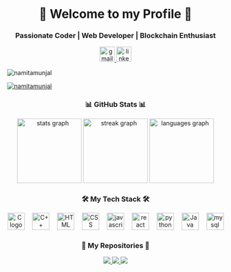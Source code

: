 <h1 align="center">👋 Welcome to my Profile 🚀</h1>


<h3 align="center">Passionate Coder | Web Developer | Blockchain Enthusiast </h3>


<div align="center">

<!--<a href="https://www.instagram.com/" target="_blank">
    <img src="https://img.shields.io/static/v1?message=Instagram&logo=instagram&label=&color=E4405F&logoColor=white&labelColor=&style=for-the-badge" height="35" alt="instagram logo"  />
  </a>-->
<!--   <a href="https://discord.com/channels/@1142720895824175175" target="_blank">
    <img src="https://img.shields.io/static/v1?message=Discord&logo=discord&label=&color=7289DA&logoColor=white&labelColor=&style=for-the-badge" height="35" alt="discord logo"  />
  </a> -->
  <a href="mailto:namitamunjal27@gmail.com" target="_blank">
    <img src="https://img.shields.io/static/v1?message=Gmail&logo=gmail&label=&color=D14836&logoColor=white&labelColor=&style=for-the-badge" height="35" alt="gmail logo"  />
  </a>
  <a href="https://www.linkedin.com/in/namita-munjal" target="_blank">
    <img src="https://img.shields.io/static/v1?message=LinkedIn&logo=linkedin&label=&color=0077B5&logoColor=white&labelColor=&style=for-the-badge" height="35" alt="linkedin logo"  />
  </a>
</div>


<p align="left"> <img src="https://komarev.com/ghpvc/?username=Namitamunjal&label=Profile%20views&color=0e75b6&style=flat" alt="namitamunjal" /> </p>

<p align="left"> <a href="https://github.com/ryo-ma/github-profile-trophy"><img src="https://github-profile-trophy.vercel.app/?username=Namitamunjal&" alt="namitamunjal" /></a> </p>


<div align="center">
  <h3 align="center">📊 GitHub Stats 📊</h3>
     <img src="https://github-readme-stats.vercel.app/api?username=Namitamunjal&hide_title=true&hide_rank=false&show_icons=true&include_all_commits=true&count_private=true&disable_animations=false&locale=en&hide_border=false" height="150" alt="stats graph"  />
  <img src="https://streak-stats.demolab.com?user=Namitamunjal&locale=en&mode=daily&hide_border=false&border_radius=5" height="150" alt="streak graph" />
  <img src="https://github-readme-stats.vercel.app/api/top-langs?username=Namitamunjal&locale=en&hide_title=false&layout=compact&card_width=320&langs_count=5&hide_border=false" height="150" 
  alt="languages graph" />
</div>


<h3 align="center">🛠 My Tech Stack 🛠</h3>
<p align="center">
  <img src="https://upload.wikimedia.org/wikipedia/commons/thumb/1/18/C_Programming_Language.svg/695px-C_Programming_Language.svg.png" height="40" alt="C logo"  />
  <img width="10" />
  <img src="https://upload.wikimedia.org/wikipedia/commons/thumb/1/18/ISO_C%2B%2B_Logo.svg/1822px-ISO_C%2B%2B_Logo.svg.png" height="40" alt="C++ logo"  />
  <img width="10" />  
  <img src="https://cdn.worldvectorlogo.com/logos/html-1.svg" height="40" alt="HTML logo"  />
  <img width="10" />  
  <img src="https://upload.wikimedia.org/wikipedia/commons/thumb/6/62/CSS3_logo.svg/1024px-CSS3_logo.svg.png" height="40" alt="CSS logo"  />
  <img width="10" />  
  <img src="https://cdn.jsdelivr.net/gh/devicons/devicon/icons/javascript/javascript-original.svg" height="40" alt="javascript logo"  />
  <img width="10" />
  <img src="https://cdn.jsdelivr.net/gh/devicons/devicon/icons/react/react-original.svg" height="40" alt="react logo"  />
  <img width="10" />
  <img src="https://cdn.jsdelivr.net/gh/devicons/devicon/icons/python/python-original.svg" height="40" alt="python logo"  />
  <img width="10" />
<!--   <img src="https://cdn.jsdelivr.net/gh/devicons/devicon/icons/go/go-original.svg" height="40" alt="go logo"  />
  <img width="10" /> -->
  <img src="https://cdn.freelogovectors.net/wp-content/uploads/2023/07/java_logo_freelogovectors.net_.png" height="40" alt="Java logo"  />
  <img width="10" />  
<!--   <img src="https://upload.wikimedia.org/wikipedia/commons/thumb/2/29/Postgresql_elephant.svg/993px-Postgresql_elephant.svg.png" height="40" alt="Postgres logo"  />
  <img width="10" />  
  <img src="https://upload.wikimedia.org/wikipedia/commons/thumb/1/17/GraphQL_Logo.svg/2048px-GraphQL_Logo.svg.png" height="40" alt="GraphQL logo"  />
  <img width="10" /> -->
  <img src="https://cdn.jsdelivr.net/gh/devicons/devicon/icons/mysql/mysql-original.svg" height="40" alt="mysql logo"  />
  <img width="10" />
</p>



<h3 align="center">🌟 My Repositories 🌟</h3>
<p align="center">
  <a href="https://github.com/Namitamunjal/repo1">
    <img src="https://github-readme-stats.vercel.app/api/pin/?username=Namitamunjal&repo=voting_system" />
  </a>
  <a href="https://github.com/Namitamunjal/repo1">
    <img src="https://github-readme-stats.vercel.app/api/pin/?username=Namitamunjal&repo=Creating_and_minting_tokens" />
  </a>
 <a href="https://github.com/Namitamunjal/repo1">
    <img src="https://github-readme-stats.vercel.app/api/pin/?username=Namitamunjal&repo=ZK-SNARK-Designer" />
  </a>

</p>

[//]: # (<h3 align="center">🚀 Connect with Me 🚀</h3>)

[//]: # (<p align="center">)

[//]: # (  <a href="https://yourwebsite.com" target="_blank">)

[//]: # (    <img src="https://img.shields.io/badge/-Portfolio-blue?style=flat-square" />)

[//]: # (  </a>)

[//]: # (  <a href="https://dev.to/Namitamunjal" target="_blank">)

[//]: # (    <img src="https://img.shields.io/badge/-DEV.TO-black?style=flat-square&logo=dev.to" />)

[//]: # (  </a>)

[//]: # (  <a href="https://stackoverflow.com/users/youruserid" target="_blank">)

[//]: # (    <img src="https://img.shields.io/badge/-Stack Overflow-white?style=flat-square&logo=stack-overflow" />)

[//]: # (  </a>)

[//]: # (</p>)
